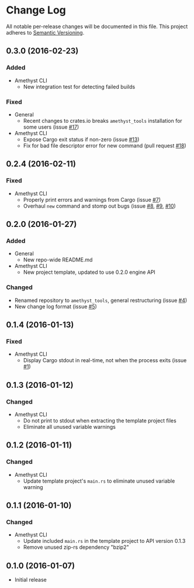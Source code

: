 # Change Log

All notable per-release changes will be documented in this file. This project
adheres to [Semantic Versioning][sv].

[sv]: http://semver.org/

## 0.3.0 (2016-02-23)

### Added
* Amethyst CLI
  * New integration test for detecting failed builds

### Fixed
* General
  * Recent changes to crates.io breaks `amethyst_tools` installation for some
    users (issue [#17])
* Amethyst CLI
  * Expose Cargo exit status if non-zero (issue [#13])
  * Fix for bad file descriptor error for new command (pull request [#18])

[#13]: https://github.com/ebkalderon/amethyst_tools/issues/13
[#17]: https://github.com/ebkalderon/amethyst_tools/issues/17
[#18]: https://github.com/ebkalderon/amethyst_tools/issues/18

## 0.2.4 (2016-02-11)

### Fixed
* Amethyst CLI
  * Properly print errors and warnings from Cargo (issue [#7])
  * Overhaul `new` command and stomp out bugs (issue [#8], [#9], [#10])

[#7]: https://github.com/ebkalderon/amethyst_tools/issues/7
[#8]: https://github.com/ebkalderon/amethyst_tools/issues/8
[#9]: https://github.com/ebkalderon/amethyst_tools/issues/9
[#10]: https://github.com/ebkalderon/amethyst_tools/issues/10

## 0.2.0 (2016-01-27)

### Added
* General
  * New repo-wide README.md
* Amethyst CLI
  * New project template, updated to use 0.2.0 engine API

### Changed
* Renamed repository to `amethyst_tools`, general restructuring (issue [#4])
* New change log format (issue [#5])

[#4]: https://github.com/ebkalderon/amethyst_tools/issues/4
[#5]: https://github.com/ebkalderon/amethyst_tools/issues/5

## 0.1.4 (2016-01-13)

### Fixed
* Amethyst CLI
  * Display Cargo stdout in real-time, not when the process exits (issue [#1])

[#1]: https://github.com/ebkalderon/amethyst_tools/issues/1

## 0.1.3 (2016-01-12)

### Changed
* Amethyst CLI
  * Do not print to stdout when extracting the template project files
  * Eliminate all unused variable warnings

## 0.1.2 (2016-01-11)

### Changed
* Amethyst CLI
  * Update template project's `main.rs` to eliminate unused variable warning

## 0.1.1 (2016-01-10)

### Changed
* Amethyst CLI
  * Update included `main.rs` in the template project to API version 0.1.3
  * Remove unused zip-rs dependency "bzip2"

## 0.1.0 (2016-01-07)

* Initial release
